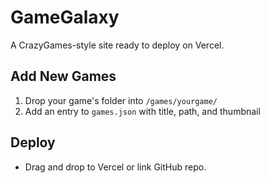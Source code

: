 
# GameGalaxy

A CrazyGames-style site ready to deploy on Vercel.

## Add New Games

1. Drop your game's folder into `/games/yourgame/`
2. Add an entry to `games.json` with title, path, and thumbnail

## Deploy

- Drag and drop to Vercel or link GitHub repo.
